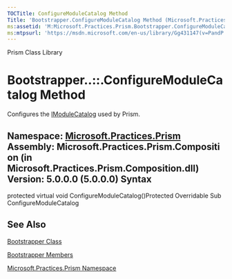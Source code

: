 ```yaml
---
TOCTitle: ConfigureModuleCatalog Method
Title: 'Bootstrapper.ConfigureModuleCatalog Method (Microsoft.Practices.Prism)'
ms:assetid: 'M:Microsoft.Practices.Prism.Bootstrapper.ConfigureModuleCatalog'
ms:mtpsurl: 'https://msdn.microsoft.com/en-us/library/Gg431147(v=PandP.50)'
---
```


Prism Class Library

Bootstrapper..::.ConfigureModuleCatalog Method
==============================================

Configures the [IModuleCatalog](https://msdn.microsoft.com/t:microsoft.practices.prism.modularity.imodulecatalog) used by Prism.

**Namespace:** [Microsoft.Practices.Prism](https://msdn.microsoft.com/n:microsoft.practices.prism)
**Assembly:** Microsoft.Practices.Prism.Composition (in Microsoft.Practices.Prism.Composition.dll) Version: 5.0.0.0 (5.0.0.0)
Syntax
------

<span id="syntaxToggle"></span>protected virtual void ConfigureModuleCatalog()Protected Overridable Sub ConfigureModuleCatalog

See Also
--------

<span id="seeAlsoToggle"></span>
[Bootstrapper Class](https://msdn.microsoft.com/t:microsoft.practices.prism.bootstrapper)

[Bootstrapper Members](https://msdn.microsoft.com/allmembers.t:microsoft.practices.prism.bootstrapper)

[Microsoft.Practices.Prism Namespace](https://msdn.microsoft.com/n:microsoft.practices.prism)
